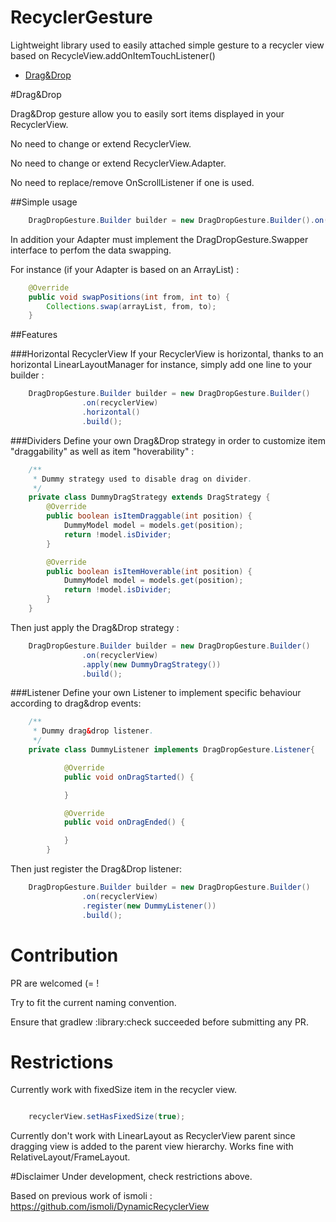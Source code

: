 # RecyclerGesture
Lightweight library used to easily attached simple gesture to a recycler view based on RecycleView.addOnItemTouchListener()

* [Drag&Drop](#dragdrop)

#Drag&Drop

Drag&Drop gesture allow you to easily sort items displayed in your RecyclerView.

No need to change or extend RecyclerView.

No need to change or extend RecyclerView.Adapter.

No need to replace/remove OnScrollListener if one is used.

##Simple usage
```java
    DragDropGesture.Builder builder = new DragDropGesture.Builder().on(recyclerView).build();
```
In addition your Adapter must implement the DragDropGesture.Swapper interface to perfom the data swapping.

For instance (if your Adapter is based on an ArrayList) :
```java
    @Override
    public void swapPositions(int from, int to) {
        Collections.swap(arrayList, from, to);
    }
```
##Features

###Horizontal RecyclerView
If your RecyclerView is horizontal, thanks to an horizontal LinearLayoutManager for instance, simply add one line to your builder :
```java
    DragDropGesture.Builder builder = new DragDropGesture.Builder()
                .on(recyclerView)
                .horizontal()
                .build();
```
###Dividers
Define your own Drag&Drop strategy in order to customize item "draggability" as well as item "hoverability" :
```java
    /**
     * Dummy strategy used to disable drag on divider.
     */
    private class DummyDragStrategy extends DragStrategy {
        @Override
        public boolean isItemDraggable(int position) {
            DummyModel model = models.get(position);
            return !model.isDivider;
        }

        @Override
        public boolean isItemHoverable(int position) {
            DummyModel model = models.get(position);
            return !model.isDivider;
        }
    }
```

Then just apply the Drag&Drop strategy :
```java
    DragDropGesture.Builder builder = new DragDropGesture.Builder()
                .on(recyclerView)
                .apply(new DummyDragStrategy())
                .build();
```

###Listener
Define your own Listener to implement specific behaviour according to drag&drop events:
```java
    /**
     * Dummy drag&drop listener.
     */
    private class DummyListener implements DragDropGesture.Listener{

            @Override
            public void onDragStarted() {

            }

            @Override
            public void onDragEnded() {

            }
        }
```

Then just register the Drag&Drop listener:
```java
    DragDropGesture.Builder builder = new DragDropGesture.Builder()
                .on(recyclerView)
                .register(new DummyListener())
                .build();
```

# Contribution
PR are welcomed (= !

Try to fit the current naming convention.

Ensure that gradlew :library:check succeeded before submitting any PR.

# Restrictions
Currently work with fixedSize item in the recycler view.

```java

    recyclerView.setHasFixedSize(true);

```

Currently don't work with LinearLayout as RecyclerView parent since dragging view is added to the
parent view hierarchy. Works fine with RelativeLayout/FrameLayout.

#Disclaimer
Under development, check restrictions above.

Based on previous work of ismoli :
https://github.com/ismoli/DynamicRecyclerView

